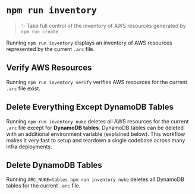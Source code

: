 # `npm run inventory`

> ✨ Take full control of the inventory of AWS resources generated by `npm run create`

Running `npm run inventory` displays an inventory of AWS resources represented by the current `.arc` file.

## Verify AWS Resources

Running `npm run inventory verify` verifies AWS resources for the current `.arc` file exist.

## Delete Everything Except DynamoDB Tables

Running `npm run inventory nuke` deletes all AWS resources for the current `.arc` file except for **DynamoDB tables**. DynamoDB tables can be deleted with an additional environment variable (explained below). This workflow makes it very fast to setup and teardown a single codebase across many infra deployments.

## Delete DynamoDB Tables

Running `ARC_NUKE=tables npm run inventory nuke` deletes all DynamoDB tables for the current `.arc` file.
